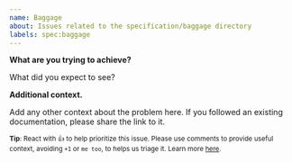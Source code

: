 ```yaml
---
name: Baggage
about: Issues related to the specification/baggage directory
labels: spec:baggage
---
```


**What are you trying to achieve?**

What did you expect to see?

**Additional context.**

Add any other context about the problem here. If you followed an existing documentation, please share the link to it.

<sub>**Tip**: React with 👍 to help prioritize this issue. Please use comments to provide useful context, avoiding `+1` or `me too`, to helps us triage it. Learn more [here](https://opentelemetry.io/community/end-user/issue-participation/).</sub>
